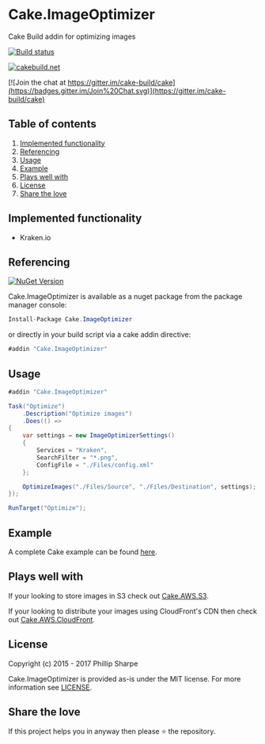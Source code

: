 # Cake.ImageOptimizer
Cake Build addin for optimizing images

[![Build status](https://ci.appveyor.com/api/projects/status/2yu75vddqumsliu4/branch/master?svg=true)](https://ci.appveyor.com/project/SharpeRAD/cake-imageoptimizer/branch/master)

[![cakebuild.net](https://img.shields.io/badge/WWW-cakebuild.net-blue.svg)](http://cakebuild.net/)

[![Join the chat at https://gitter.im/cake-build/cake](https://badges.gitter.im/Join%20Chat.svg)](https://gitter.im/cake-build/cake)



## Table of contents

1. [Implemented functionality](https://github.com/SharpeRAD/Cake.ImageOptimizer#implemented-functionality)
2. [Referencing](https://github.com/SharpeRAD/Cake.ImageOptimizer#referencing)
3. [Usage](https://github.com/SharpeRAD/Cake.ImageOptimizer#usage)
4. [Example](https://github.com/SharpeRAD/Cake.ImageOptimizer#example)
5. [Plays well with](https://github.com/SharpeRAD/Cake.ImageOptimizer#plays-well-with)
6. [License](https://github.com/SharpeRAD/Cake.ImageOptimizer#license)
7. [Share the love](https://github.com/SharpeRAD/Cake.ImageOptimizer#share-the-love)



## Implemented functionality

* Kraken.io



## Referencing

[![NuGet Version](http://img.shields.io/nuget/v/Cake.ImageOptimizer.svg?style=flat)](https://www.nuget.org/packages/Cake.ImageOptimizer/)

Cake.ImageOptimizer is available as a nuget package from the package manager console:

```csharp
Install-Package Cake.ImageOptimizer
```

or directly in your build script via a cake addin directive:

```csharp
#addin "Cake.ImageOptimizer"
```



## Usage

```csharp
#addin "Cake.ImageOptimizer"

Task("Optimize")
    .Description("Optimize images")
    .Does(() =>
{
    var settings = new ImageOptimizerSettings()
    {
        Services = "Kraken",
        SearchFilter = "*.png",
        ConfigFile = "./Files/config.xml"
    };

    OptimizeImages("./Files/Source", "./Files/Destination", settings);
});

RunTarget("Optimize");
```



## Example

A complete Cake example can be found [here](https://github.com/SharpeRAD/Cake.ImageOptimizer/blob/master/test/build.cake).



## Plays well with

If your looking to store images in S3 check out [Cake.AWS.S3](https://github.com/SharpeRAD/Cake.AWS.S3).

If your looking to distribute your images using CloudFront's CDN then check out [Cake.AWS.CloudFront](https://github.com/SharpeRAD/Cake.AWS.CloudFront).



## License

Copyright (c) 2015 - 2017 Phillip Sharpe

Cake.ImageOptimizer is provided as-is under the MIT license. For more information see [LICENSE](https://github.com/SharpeRAD/Cake.ImageOptimizer/blob/master/LICENSE).



## Share the love

If this project helps you in anyway then please :star: the repository.
